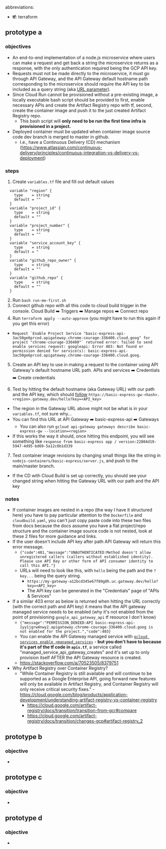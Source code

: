 abbreviations:

- **tf**: terraform

## prototype a

### objectives

- An end-to-end implementation of a node.js microservice where users can make a request and get back a string the microservice returns as a response, with the only authentication required being the GCP API key.
- Requests must not be made directly to the microservice, it must go through API Gateway, and the API Gateway default hostname path corresponding to the microservice should require the API key to be included as a query string (aka [URL parameter](https://www.botify.com/learn/basics/what-are-url-parameters)).
- Since Cloud Run cannot be provisioned without a pre-existing image, a locally executable bash script should be provided to first, enable necessary APIs and create the Artifact Registry repo with tf, second, create the container image and push it to the just created Artifact Registry repo.
  - This bash script will **only need to be run the first time infra is provisioned in a project.**
- Deployed container must be updated when container image source code dev branch is merged to master in github.
  - I.e., have a Continuous Delivery (CD) mechanism (https://www.atlassian.com/continuous-delivery/principles/continuous-integration-vs-delivery-vs-deployment)

### steps

1. Create `variables.tf` file and fill out default values

```
  variable "region" {
    type    = string
    default = ""
  }
  variable "project_id" {
    type    = string
    default = ""
  }
  variable "project_number" {
    type    = string
    default = ""
  }
  variable "service_account_key" {
    type    = string
    default = "
  }
  variable "github_repo_owner" {
    type    = string
    default = ""
  }
  variable "github_repo" {
    type    = string
    default = ""
  }
```

2. Run `bash run-me-first.sh`
3. Connect github repo with all this code to cloud build trigger in the console. Cloud Build ➡️ Triggers ➡️ Manage repos ➡️ Connect repo
4. Run `terraform apply --auto-approve` (you might have to run this again if you get this error)

- `` Request `Enable Project Service "basic-express-api-3ac50ge6prcod.apigateway.chrome-courage-336400.cloud.goog" for project "chrome-courage-336400"` returned error: failed to send enable services request: googleapi: Error 403: Not found or permission denied for service(s): basic-express-api-3ac50ge6prcod.apigateway.chrome-courage-336400.cloud.goog. ``

5. Create an API key to use in making a request to the container using API Gateway's default hostname URL path. APIs and services ➡️ Credentials ➡️ Create credentials

6. Test by hitting the default hostname (aka Gateway URL) with our path and the API key, which should [follow](https://cloud.google.com/api-gateway/docs/deploying-api#defining_the_endpoint_of_the_deployed_api_config) `https://basic-express-gw-<hash>.<region>.gateway.dev/hello?key=<API_key>`
  - The region in the Gateway URL above might not be what is in your `variables.tf`, not sure why...
  - You can find this URL at API Gateway ➡️ basic-express-api ➡️ Gateways
    - You can also run `gcloud api-gateway gateways describe basic-express-gw --location=<region>`
  - If this works the way it should, once hitting this endpoint, you will see something like `response from basic-express app / version:22804d19-5947-4d95-bd69-5a12c0b1d339`

7. Test container image revisions by changing small things like the string in `nodejs-containers/basic-express/server.js`, and push to the main/master branch.

- If the CD with Cloud Build is set up correctly, you should see your changed string when hitting the Gateway URL with our path and the API key

### notes

- If container images are nested in a repo (the way I have it structured here) you have to pay particular attention to the `Dockerfile` and `cloudbuild.yaml`, you can't just copy paste code into these two files from docs because the docs assume you have a flat project/repo structure and the container image source code is not nested, look at these 2 files for more guidance and links.
- If the user doesn't include API key after path API Gateway will return this error message.
  - `{"code":401,"message":"UNAUTHENTICATED:Method doesn't allow unregistered callers (callers without established identity). Please use API Key or other form of API consumer identity to call this API."}`
  - URLs will need to look like this, with `hello` being the path and the `?key...` being the query string.
    - `https://my-gateway-a12bcd345e67f89g0h.uc.gateway.dev/hello?key=<API_key>`
    - The API key can be generated in the "Credentials" page of "APIs & Services"
- If a similar 403 error as below is returned when hitting the URL correctly (with the correct path and API key) it means that the API gateway managed service needs to be enabled (why it's not enabled from the point of provisioning `google_api_gateway_api` tf resource I don't know)
  - `{"message":"PERMISSION_DENIED:API basic-express-api-1yy1jgrw4nwy2.apigateway.chrome-courage-336400.cloud.goog is not enabled for the project.","code":403}`
  - You can enable the API Gateway managed service with [`gcloud services enable <managed_service>`](https://cloud.google.com/sdk/gcloud/reference/services/enable) - **but you don't have to because it's part of the tf code in `apis.tf`**, a service called "managed_service_api_gateway_creates" and it's set up to only provision itself AFTER the API Gateway resource is created.
  - https://stackoverflow.com/a/70523505/8379751
- Why Artifact Registry over Container Registry?
  - "While Container Registry is still available and will continue to be supported as a Google Enterprise API, going forward new features will only be available in Artifact Registry, and Container Registry will only receive critical security fixes." - https://cloud.google.com/blog/products/application-development/understanding-artifact-registry-vs-container-registry
    - https://cloud.google.com/artifact-registry/docs/transition/transition-from-gcr#compare
    - https://cloud.google.com/artifact-registry/docs/transition/changes-gcp#artifact-registry_2

## prototype b

### objective

-

## prototype c

### objective

-

## prototype d

### objective

-
